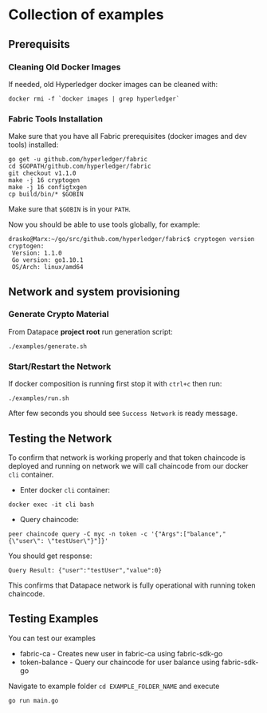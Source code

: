 # Collection of examples

## Prerequisits

### Cleaning Old Docker Images
If needed, old Hyperledger docker images can be cleaned with:
```
docker rmi -f `docker images | grep hyperledger`
```

### Fabric Tools Installation
Make sure that you have all Fabric prerequisites (docker images and dev tools) installed:
```
go get -u github.com/hyperledger/fabric
cd $GOPATH/github.com/hyperledger/fabric
git checkout v1.1.0
make -j 16 cryptogen
make -j 16 configtxgen
cp build/bin/* $GOBIN
```

Make sure that `$GOBIN` is in your `PATH`.

Now you should be able to use tools globally, for example:
```
drasko@Marx:~/go/src/github.com/hyperledger/fabric$ cryptogen version
cryptogen:
 Version: 1.1.0
 Go version: go1.10.1
 OS/Arch: linux/amd64
```

## Network and system provisioning

### Generate Crypto Material
From Datapace **project root** run generation script:
```
./examples/generate.sh
```

### Start/Restart the Network
If docker composition is running first stop it with `ctrl+c` then run:
```
./examples/run.sh
```
After few seconds you should see `Success Network` is ready message.

## Testing the Network
To confirm that network is working properly and that token chaincode is deployed and running on network
we will call chaincode from our docker `cli` container.

- Enter docker `cli` container:

```
docker exec -it cli bash
```

- Query chaincode:

```
peer chaincode query -C myc -n token -c '{"Args":["balance","{\"user\": \"testUser\"}"]}'
```

You should get response:
```
Query Result: {"user":"testUser","value":0}

```

This confirms that Datapace network is fully operational with running token chaincode.


## Testing Examples

You can test our examples
* fabric-ca - Creates new user in fabric-ca using fabric-sdk-go
* token-balance - Query our chaincode for user balance using  fabric-sdk-go

Navigate to example folder `cd EXAMPLE_FOLDER_NAME` and execute
```
go run main.go
```
